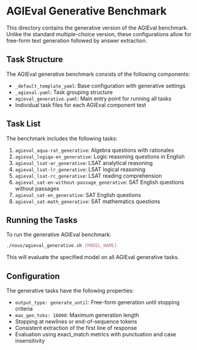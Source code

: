 # AGIEval Generative Benchmark

This directory contains the generative version of the AGIEval benchmark. Unlike the standard multiple-choice version, these configurations allow for free-form text generation followed by answer extraction.

## Task Structure

The AGIEval generative benchmark consists of the following components:

- `_default_template_yaml`: Base configuration with generative settings
- `_agieval.yaml`: Task grouping structure
- `agieval_generative.yaml`: Main entry point for running all tasks
- Individual task files for each AGIEval component test

## Task List

The benchmark includes the following tasks:

1. `agieval_aqua-rat_generative`: Algebra questions with rationales
2. `agieval_logiqa-en_generative`: Logic reasoning questions in English
3. `agieval_lsat-ar_generative`: LSAT analytical reasoning
4. `agieval_lsat-lr_generative`: LSAT logical reasoning
5. `agieval_lsat-rc_generative`: LSAT reading comprehension
6. `agieval_sat-en-without-passage_generative`: SAT English questions without passages
7. `agieval_sat-en_generative`: SAT English questions
8. `agieval_sat-math_generative`: SAT mathematics questions

## Running the Tasks

To run the generative AGIEval benchmark:

```bash
./nous/agieval_generative.sh [MODEL_NAME]
```

This will evaluate the specified model on all AGIEval generative tasks.

## Configuration

The generative tasks have the following properties:

- `output_type: generate_until`: Free-form generation until stopping criteria
- `max_gen_toks: 16000`: Maximum generation length
- Stopping at newlines or end-of-sequence tokens
- Consistent extraction of the first line of response
- Evaluation using exact_match metrics with punctuation and case insensitivity